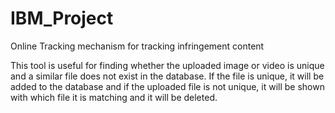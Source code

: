 # IBM_Project
Online Tracking mechanism for tracking infringement content

This tool is useful for finding whether the uploaded image or video is unique and a similar file does not exist in the database.
If the file is unique, it will be added to the database and if the uploaded file is not unique, it will be shown with which file it is matching and it will be deleted.
